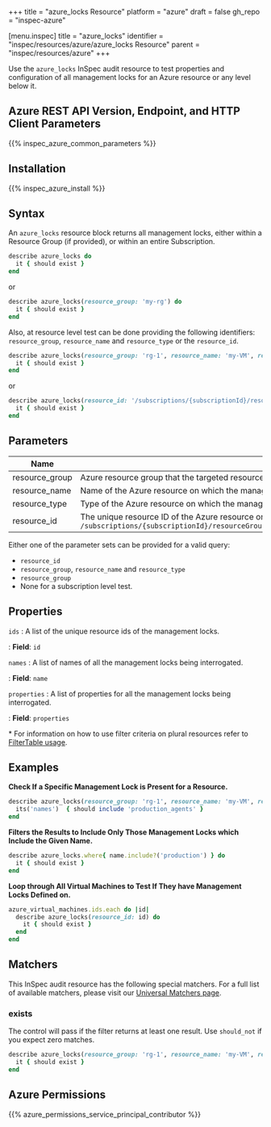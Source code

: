 +++
title = "azure_locks Resource"
platform = "azure"
draft = false
gh_repo = "inspec-azure"

[menu.inspec]
title = "azure_locks"
identifier = "inspec/resources/azure/azure_locks Resource"
parent = "inspec/resources/azure"
+++

Use the `azure_locks` InSpec audit resource to test properties and configuration of all management locks for an Azure resource or any level below it.

## Azure REST API Version, Endpoint, and HTTP Client Parameters

{{% inspec_azure_common_parameters %}}

## Installation

{{% inspec_azure_install %}}

## Syntax

An `azure_locks` resource block returns all management locks, either within a Resource Group (if provided), or within an entire Subscription.
```ruby
describe azure_locks do
  it { should exist }
end
```
or
```ruby
describe azure_locks(resource_group: 'my-rg') do
  it { should exist }
end
```
Also, at resource level test can be done providing the following identifiers: `resource_group`, `resource_name` and `resource_type` or the `resource_id`.
```ruby
describe azure_locks(resource_group: 'rg-1', resource_name: 'my-VM', resource_type: 'Microsoft.Compute/virtualMachines') do
  it { should exist }
end
```
or
```ruby
describe azure_locks(resource_id: '/subscriptions/{subscriptionId}/resourceGroups/{resourceGroup}/providers/Microsoft.Compute/virtualMachines/{vmName}') do
  it { should exist }
end
```

## Parameters

| Name                           | Description                                                                      |
|--------------------------------|----------------------------------------------------------------------------------|
| resource_group                 | Azure resource group that the targeted resource resides in. `MyResourceGroup`    |
| resource_name                  | Name of the Azure resource on which the management locks are being tested. `MyVM` |
| resource_type                  | Type of the Azure resource on which the management locks are being tested. `Microsoft.Compute/virtualMachines` |
| resource_id                    | The unique resource ID of the Azure resource on which the management locks are being tested. `/subscriptions/{subscriptionId}/resourceGroups/{resourceGroup}/providers/Microsoft.Compute/virtualMachines/{vmName}` |

Either one of the parameter sets can be provided for a valid query:
- `resource_id`
- `resource_group`, `resource_name` and `resource_type`
- `resource_group`
- None for a subscription level test.

## Properties

`ids`
: A list of the unique resource ids of the management locks.

: **Field**: `id`

`names`
: A list of names of all the management locks being interrogated.

: **Field**: `name`

`properties`
: A list of properties for all the management locks being interrogated.

: **Field**: `properties`

<superscript>*</superscript> For information on how to use filter criteria on plural resources refer to [FilterTable usage](https://github.com/inspec/inspec/blob/master/dev-docs/filtertable-usage.md).

## Examples

**Check If a Specific Management Lock is Present for a Resource.**

```ruby
describe azure_locks(resource_group: 'rg-1', resource_name: 'my-VM', resource_type: 'Microsoft.Compute/virtualMachines') do
  its('names')  { should include 'production_agents' }
end
```
**Filters the Results to Include Only Those Management Locks which Include the Given Name.**

```ruby
describe azure_locks.where{ name.include?('production') } do
  it { should exist }
end
```
**Loop through All Virtual Machines to Test If They have Management Locks Defined on.**

```ruby
azure_virtual_machines.ids.each do |id|
  describe azure_locks(resource_id: id) do
    it { should exist }
  end
end
``` 

## Matchers

This InSpec audit resource has the following special matchers. For a full list of available matchers, please visit our [Universal Matchers page](https://www.inspec.io/docs/reference/matchers/).

### exists

The control will pass if the filter returns at least one result. Use `should_not` if you expect zero matches.
```ruby
describe azure_locks(resource_group: 'rg-1', resource_name: 'my-VM', resource_type: 'Microsoft.Compute/virtualMachines') do
  it { should exist }
end
```

## Azure Permissions

{{% azure_permissions_service_principal_contributor %}}
